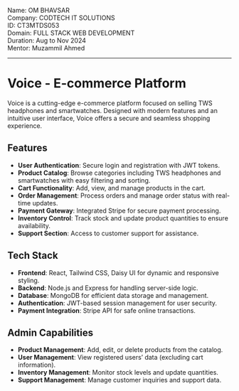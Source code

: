 Name: OM BHAVSAR <Br/>
Company: CODTECH IT SOLUTIONS  <Br/>
ID: CT3MTDS053  <Br/>
Domain: FULL STACK WEB DEVELOPMENT  <Br/>
Duration: Aug to Nov 2024  <Br/>
Mentor: Muzammil Ahmed  <Br/>

---

# Voice - E-commerce Platform

Voice is a cutting-edge e-commerce platform focused on selling TWS headphones and smartwatches. Designed with modern features and an intuitive user interface, Voice offers a secure and seamless shopping experience. 

## Features

- **User Authentication**: Secure login and registration with JWT tokens.
- **Product Catalog**: Browse categories including TWS headphones and smartwatches with easy filtering and sorting.
- **Cart Functionality**: Add, view, and manage products in the cart.
- **Order Management**: Process orders and manage order status with real-time updates.
- **Payment Gateway**: Integrated Stripe for secure payment processing.
- **Inventory Control**: Track stock and update product quantities to ensure availability.
- **Support Section**: Access to customer support for assistance.

## Tech Stack

- **Frontend**: React, Tailwind CSS, Daisy UI for dynamic and responsive styling.
- **Backend**: Node.js and Express for handling server-side logic.
- **Database**: MongoDB for efficient data storage and management.
- **Authentication**: JWT-based session management for user security.
- **Payment Integration**: Stripe API for safe online transactions.

## Admin Capabilities

- **Product Management**: Add, edit, or delete products from the catalog.
- **User Management**: View registered users’ data (excluding cart information).
- **Inventory Management**: Monitor stock levels and update quantities.
- **Support Management**: Manage customer inquiries and support data.
